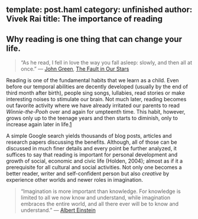 template: post.haml
category: unfinished
author: Vivek Rai
title: The importance of reading
---
Why reading is one thing that can change your life.
---
> “As he read, I fell in love the way you fall asleep: slowly, and then all at once.”
> ― [John Green](https://www.goodreads.com/author/show/1406384.John_Green),
> [The Fault in Our
> Stars](https://www.goodreads.com/book/show/11870085-the-fault-in-our-stars)

Reading is one of the fundamental habits that we learn as a child. Even before our
temporal abilities are decently developed (usually by the end of third month
after birth), people sing songs, lullabies, read stories or make interesting noises
to stimulate our brain. Not much later, reading becomes out favorite activity where
we have already irritated our parents to read *Winnie-the-Pooh* over and again
for umpteenth time. This habit, however, grows only up to the teenage years and
then starts to diminish, only to increase again later in life.[1](http://files.eric.ed.gov/fulltext/ED496343.pdf)

A simple Google search yields thousands of blog posts, articles and research
papers discussing the benefits. Although, all of those can be discussed in much
finer details and every point be further analyzed, it suffices to say that reading
is important for personal development and growth of social, economic and civic
life (Holden, 2004); almost as if it a prerequisite for all cultural and social
activities. Not only one becomes a better reader, writer and self-confident
person but also *creative* by experience other worlds and newer roles in
imagination.

> “Imagination is more important than knowledge. For knowledge is limited to all
> we now know and understand, while imagination embraces the entire world, and
> all there ever will be to know and understand.”
> ― [Albert Einstein](https://wikipedia.com/wiki/Albert_Einstein)
